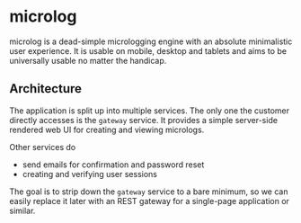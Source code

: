 # microlog

microlog is a dead-simple micrologging engine with an absolute minimalistic user experience. It is usable on mobile, desktop and tablets and aims to be universally usable no matter the handicap.

## Architecture

The application is split up into multiple services. The only one the customer directly accesses is the `gateway` service. It provides a simple server-side rendered web UI for creating and viewing micrologs.

Other services do
- send emails for confirmation and password reset
- creating and verifying user sessions

The goal is to strip down the `gateway` service to a bare minimum, so we can easily replace it later with an REST gateway for a single-page application or similar.